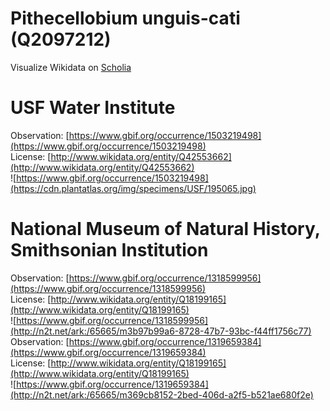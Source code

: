 
Pithecellobium unguis-cati (Q2097212)
=====================================
  
Visualize Wikidata on [Scholia](https://scholia.toolforge.org/taxon/Q2097212)
# USF Water Institute
  
Observation: [https://www.gbif.org/occurrence/1503219498](https://www.gbif.org/occurrence/1503219498)  
License: [http://www.wikidata.org/entity/Q42553662](http://www.wikidata.org/entity/Q42553662)  
![https://www.gbif.org/occurrence/1503219498](https://cdn.plantatlas.org/img/specimens/USF/195065.jpg)
# National Museum of Natural History, Smithsonian Institution
  
Observation: [https://www.gbif.org/occurrence/1318599956](https://www.gbif.org/occurrence/1318599956)  
License: [http://www.wikidata.org/entity/Q18199165](http://www.wikidata.org/entity/Q18199165)  
![https://www.gbif.org/occurrence/1318599956](http://n2t.net/ark:/65665/m3b97b99a6-8728-47b7-93bc-f44ff1756c77)  
Observation: [https://www.gbif.org/occurrence/1319659384](https://www.gbif.org/occurrence/1319659384)  
License: [http://www.wikidata.org/entity/Q18199165](http://www.wikidata.org/entity/Q18199165)  
![https://www.gbif.org/occurrence/1319659384](http://n2t.net/ark:/65665/m369cb8152-2bed-406d-a2f5-b521ae680f2e)